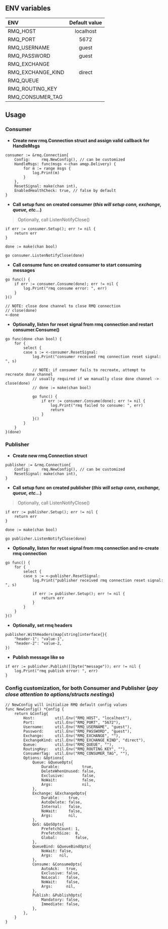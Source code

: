 ## ENV variables

| ENV                | Default value |
|:-------------------|:-------------:|
| RMQ_HOST           | localhost     |
| RMQ_PORT           | 5672          |
| RMQ_USERNAME       | guest         |
| RMQ_PASSWORD       | guest         |
| RMQ_EXCHANGE       |               |
| RMQ_EXCHANGE_KIND  | direct        |
| RMQ_QUEUE          |               |
| RMQ_ROUTING_KEY    |               |
| RMQ_CONSUMER_TAG   |               |

## Usage

### Consumer

* **Create new rmq.Connection struct and assign valid callback for HandleMsgs**
```
consumer := &rmq.Connection{
    Config:     rmq.NewConfig(), // can be customized
    HandleMsgs: func(msgs <-chan amqp.Delivery) {
        for m := range msgs {
            log.Print(m)
        }
    },
    ResetSignal: make(chan int),
	EnabledHealthCheck: true, // false by default
}
```

* **Call setup func on created consumer (*this will setup conn, exchange, queue, etc...*)**
> Optionally, call ListenNotifyClose()
```
if err := consumer.Setup(); err != nil {
    return err
}

done := make(chan bool)

go consumer.ListenNotifyClose(done)
```

* **Call consume func on created consumer to start consuming messages**
```
go func() {
    if err := consumer.Consume(done); err != nil {
        log.Print("rmq consume error: ", err)
    }
}()

// NOTE: close done channel to close RMQ connection
// close(done)
<-done
```

* **Optionally, listen for reset signal from rmq connection and restart consumer.Consume()**
```
go func(done chan bool) {
	for {
		select {
		case s := <-consumer.ResetSignal:
			log.Print("consumer received rmq connection reset signal: ", s)

			// NOTE: if consumer fails to recreate, attempt to recreate done channel
			// usually required if we manually close done channel -> close(done)
			// done := make(chan bool)

			go func() {
				if err := consumer.Consume(done); err != nil {
					log.Print("rmq failed to consume: ", err)
					return
				}
			}()
		}
	}
}(done)
```

### Publisher

* **Create new rmq.Connection struct**
```
publisher := &rmq.Connection{
    Config:     rmq.NewConfig(), // can be customized
	ResetSignal: make(chan int),
}
```

* **Call setup func on created publisher (*this will setup conn, exchange, queue, etc...*)**
> Optionally, call ListenNotifyClose()
```
if err := publisher.Setup(); err != nil {
    return err
}

done := make(chan bool)

go publisher.ListenNotifyClose(done)
```

* **Optionally, listen for reset signal from rmq connection and re-create rmq connection**
```
go func() {
	for {
		select {
		case s := <-publisher.ResetSignal:
			log.Print("publisher received rmq connection reset signal: ", s)

			if err := publisher.Setup(); err != nil {
				return err
			}
		}
	}
}()
```

* **Optionally, set rmq headers**
```
publisher.WithHeaders(map[string]interface{}{
    "header-1": "value-1",
    "header-2": "value-2,
})
```

* **Publish message like so**
```
if err := publisher.Publish([]byte("message")); err != nil {
    log.Print("rmq publish error: ", err)
}
```

### Config customization, for both Consumer and Publisher (*pay close attention to options/structs nestings*)
```
// NewConfig will initialize RMQ default config values
func NewConfig() *Config {
	return &Config{
		Host:         util.Env("RMQ_HOST", "localhost"),
		Port:         util.Env("RMQ_PORT", "5672"),
		Username:     util.Env("RMQ_USERNAME", "guest"),
		Password:     util.Env("RMQ_PASSWORD", "guest"),
		Exchange:     util.Env("RMQ_EXCHANGE", ""),
		ExchangeKind: util.Env("RMQ_EXCHANGE_KIND", "direct"),
		Queue:        util.Env("RMQ_QUEUE", ""),
		RoutingKey:   util.Env("RMQ_ROUTING_KEY", ""),
		ConsumerTag:  util.Env("RMQ_CONSUMER_TAG", ""),
		Options: &Options{
			Queue: &QueueOpts{
				Durable:          true,
				DeleteWhenUnused: false,
				Exclusive:        false,
				NoWait:           false,
				Args:             nil,
			},
			Exchange: &ExchangeOpts{
				Durable:    true,
				AutoDelete: false,
				Internal:   false,
				NoWait:     false,
				Args:       nil,
			},
			QoS: &QoSOpts{
				PrefetchCount: 1,
				PrefetchSize:  0,
				Global:        false,
			},
			QueueBind: &QueueBindOpts{
				NoWait: false,
				Args:   nil,
			},
			Consume: &ConsumeOpts{
				AutoAck:   true,
				Exclusive: false,
				NoLocal:   false,
				NoWait:    false,
				Args:      nil,
			},
			Publish: &PublishOpts{
				Mandatory: false,
				Immediate: false,
			},
		},
	}
}
```
